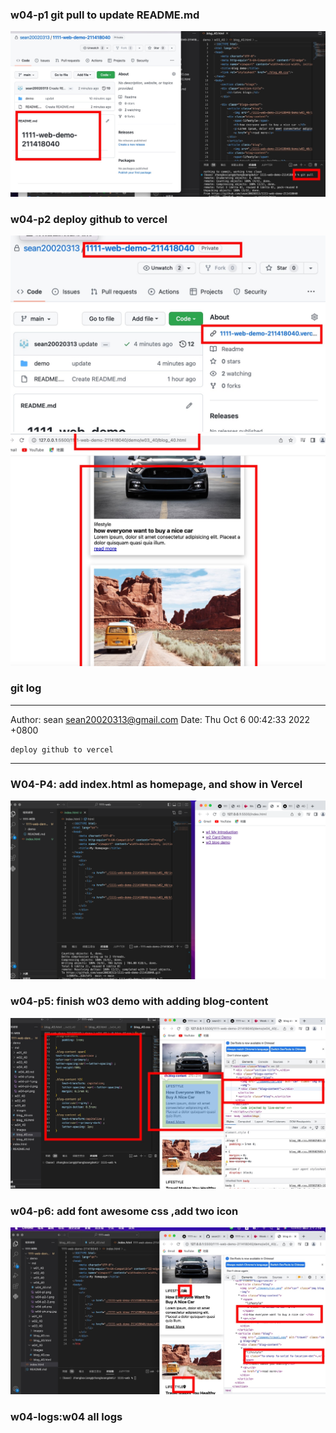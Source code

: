 ### w04-p1 git pull to update README.md
![](./w04-p1.png)
### w04-p2 deploy github to vercel
![](./w04-p2-1.png)
![](./w04-p2-2.png)
### git log
---
Author: sean <sean20020313@gmail.com>
Date:   Thu Oct 6 00:42:33 2022 +0800

    deploy github to vercel
----    
### W04-P4: add index.html as homepage, and show in Vercel
![](./w04-p4.png)
### w04-p5: finish w03 demo with adding blog-content
![](./w04-p5.png.jpg)
### w04-p6: add font awesome css ,add two icon
![](./w04-p6.png.jpg)
### w04-logs:w04 all logs